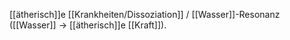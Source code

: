 [[ätherisch]]e [[Krankheiten/Dissoziation]] / [[Wasser]]-Resonanz ([[Wasser]] -> [[ätherisch]]e [[Kraft]]).